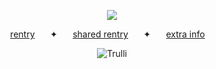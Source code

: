 <p align=center> <img src=https://komarev.com/ghpvc/?username=starsour&color=eac0ce&style=flat-square&label=like+and+subscribe>
<p align=center> <a href="https://rentry.co/shouyou">rentry</a> ⠀⠀✦⠀⠀ <a href="https://rentry.co/shut-down">shared rentry</a> ⠀⠀✦⠀⠀ <a href="https://rentry.co/keo">extra info</a>
⠀
<p align=center> <body><img src="https://files.catbox.moe/euvypn.png" alt="Trulli"</body>
